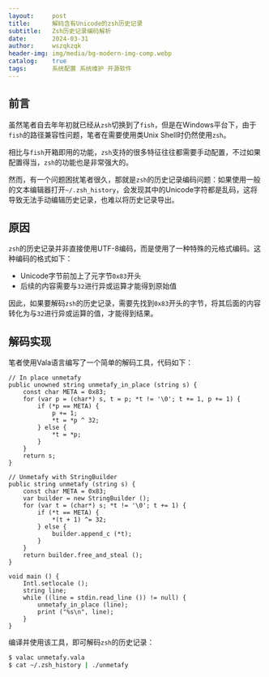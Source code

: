 ```yaml
---
layout:     post
title:      解码含有Unicode的zsh历史记录
subtitle:   Zsh历史记录编码解析
date:       2024-03-31
author:     wszqkzqk
header-img: img/media/bg-modern-img-comp.webp
catalog:    true
tags:       系统配置 系统维护 开源软件
---
```


## 前言

虽然笔者自去年年初就已经从`zsh`切换到了`fish`，但是在Windows平台下，由于`fish`的路径兼容性问题，笔者在需要使用类Unix Shell时仍然使用`zsh`。

相比与`fish`开箱即用的功能，`zsh`支持的很多特征往往都需要手动配置，不过如果配置得当，`zsh`的功能也是非常强大的。

然而，有一个问题困扰笔者很久，那就是`zsh`的历史记录编码问题：如果使用一般的文本编辑器打开`~/.zsh_history`，会发现其中的Unicode字符都是乱码，这将导致无法手动编辑历史记录，也难以将历史记录导出。

## 原因

`zsh`的历史记录并非直接使用UTF-8编码，而是使用了一种特殊的元格式编码。这种编码的格式如下：

* Unicode字节前加上了元字节`0x83`开头
* 后续的内容需要与`32`进行异或运算才能得到原始值

因此，如果要解码`zsh`的历史记录，需要先找到`0x83`开头的字节，将其后面的内容转化为与`32`进行异或运算的值，才能得到结果。

## 解码实现

笔者使用Vala语言编写了一个简单的解码工具，代码如下：

```vala
// In place unmetafy
public unowned string unmetafy_in_place (string s) {
    const char META = 0x83;
    for (var p = (char*) s, t = p; *t != '\0'; t += 1, p += 1) {
        if (*p == META) {
            p += 1;
            *t = *p ^ 32;
        } else {
            *t = *p;
        }
    }
    return s;
}

// Unmetafy with StringBuilder
public string unmetafy (string s) {
    const char META = 0x83;
    var builder = new StringBuilder ();
    for (var t = (char*) s; *t != '\0'; t += 1) {
        if (*t == META) {
            *(t + 1) ^= 32;
        } else {
            builder.append_c (*t);
        }
    }
    return builder.free_and_steal ();
}

void main () {
    Intl.setlocale ();
    string line;
    while ((line = stdin.read_line ()) != null) {
        unmetafy_in_place (line);
        print ("%s\n", line);
    }
}
```

编译并使用该工具，即可解码`zsh`的历史记录：

```bash
$ valac unmetafy.vala
$ cat ~/.zsh_history | ./unmetafy
```
